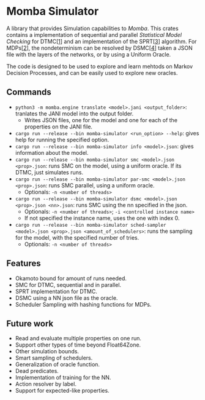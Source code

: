# Momba Simulator

<!-- [![crate](???)](???) -->
<!-- [![documentation](???)](???) -->

A library that provides Simulation capabilities to *Momba*.
This crates contains a implementation of sequential and parallel 
*Statistical Model Checking* for DTMC[[1]] and an implementation of the SPRT[[3]] algorithm. 
For MDPs[[2]], the nondeterminism can be resolved by DSMC[[4]] taken a JSON file
with the layers of the networks, or by using a Uniform Oracle.

The code is designed to be used to explore and learn mehtods on Markov
Decision Processes, and can be easily used to explore new oracles.


[1]: https://en.wikipedia.org/wiki/Discrete-time_Markov_chain
[2]: https://en.wikipedia.org/wiki/Markov_decision_process
[3]: https://en.wikipedia.org/wiki/Sequential_probability_ratio_test
[4]: http://dx.doi.org/10.22028/D291-36816

## Commands
- `python3 -m momba.engine translate <model>.jani <output_folder>`: tranlates the JANI model into the output folder.
    - Writes JSON files, one for the model and one for each of the properties on the JANI file.
- `cargo run --release --bin momba-simulator <run_option> --help`: gives help for running the specified option.
- `cargo run --release --bin momba-simulator info <model>.json`: gives information about the model.
- `cargo run --release --bin momba-simulator smc <model>.json <prop>.json`: runs SMC on the model, using a uniform oracle. If its DTMC, just simulates runs.
- `cargo run --release --bin momba-simulator par-smc <model>.json <prop>.json`: runs SMC parallel, using a uniform oracle.
    - Optionals: `-n <number of threads>`
- `cargo run --release --bin momba-simulator dsmc <model>.json <prop>.json <nn>.json`: runs SMC using the nn specified in the json.
    - Optionals: `-n <number of threads>`; `-i <controlled instance name>`
    - If not specified the instance name, uses the one with index 0.
- `cargo run --release --bin momba-simulator sched-sampler <model>.json <prop>.json <amount_of_schedulers>`: runs the sampling for the model, with the specified number of tries.
    - Optionals: `-n <number of threads>`



## Features
- Okamoto bound for amount of runs needed.
- SMC for DTMC, sequential and in parallel.
- SPRT implementation for DTMC. 
- DSMC using a NN json file as the oracle.
- Scheduler Sampling with hashing functions for MDPs.

## Future work

- Read and evaluate multiple properties on one run.
- Support other types of time beyond Float64Zone.
- Other simulation bounds.
- Smart sampling of schedulers.
- Generalization of oracle function.
- Dead predicates.
- Implementation of training for the NN.
- Action resolver by label.
- Support for expected-like properties.